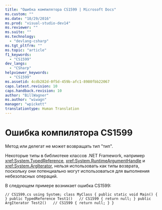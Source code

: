 ```yaml
---
title: "Ошибка компилятора CS1599 | Microsoft Docs"
ms.custom: ""
ms.date: "10/29/2016"
ms.prod: "visual-studio-dev14"
ms.reviewer: ""
ms.suite: ""
ms.technology: 
  - "devlang-csharp"
ms.tgt_pltfrm: ""
ms.topic: "article"
f1_keywords: 
  - "CS1599"
dev_langs: 
  - "CSharp"
helpviewer_keywords: 
  - "CS1599"
ms.assetid: 4cdb282d-0f5d-459b-afc1-8980fbb22067
caps.latest.revision: 10
caps.handback.revision: 10
author: "BillWagner"
ms.author: "wiwagn"
manager: "wpickett"
translationtype: Human Translation
---
```

# Ошибка компилятора CS1599
Метод или делегат не может возвращать тип "тип".  
  
 Некоторые типы в библиотеке классов .NET Framework, например <xref:System.TypedReference>, <xref:System.RuntimeArgumentHandle> и <xref:System.ArgIterator>, нельзя использовать как типы возврата, поскольку они потенциально могут использоваться для выполнения небезопасных операций.  
  
 В следующем примере возникает ошибка CS1599:  
  
```  
// CS1599.cs using System; class MyClass { public static void Main() { } public TypedReference Test1()   // CS1599 { return null; } public ArgIterator Test2()   // CS1599 { return null; } }  
```